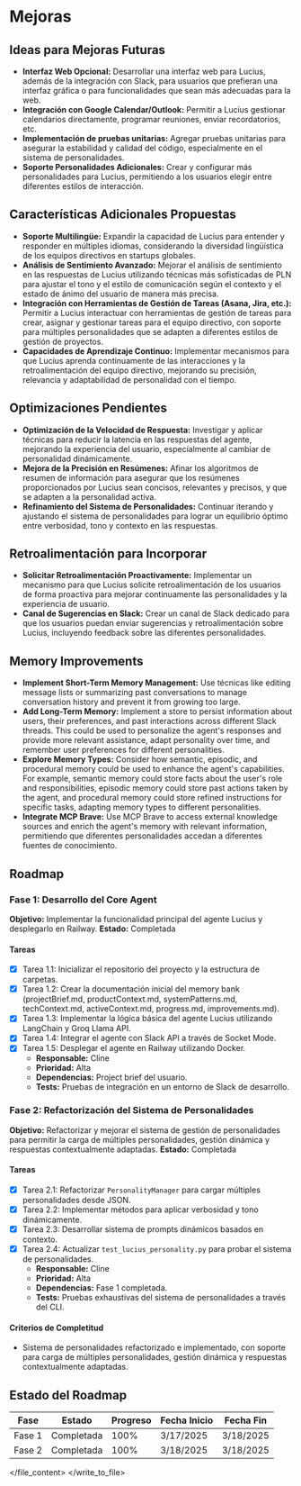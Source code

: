 # Mejoras

## Ideas para Mejoras Futuras
- **Interfaz Web Opcional:**  Desarrollar una interfaz web para Lucius, además de la integración con Slack, para usuarios que prefieran una interfaz gráfica o para funcionalidades que sean más adecuadas para la web.
- **Integración con Google Calendar/Outlook:** Permitir a Lucius gestionar calendarios directamente, programar reuniones, enviar recordatorios, etc.
- **Implementación de pruebas unitarias:** Agregar pruebas unitarias para asegurar la estabilidad y calidad del código, especialmente en el sistema de personalidades.
- **Soporte Personalidades Adicionales:**  Crear y configurar más personalidades para Lucius, permitiendo a los usuarios elegir entre diferentes estilos de interacción.

## Características Adicionales Propuestas
- **Soporte Multilingüe:**  Expandir la capacidad de Lucius para entender y responder en múltiples idiomas, considerando la diversidad lingüística de los equipos directivos en startups globales.
- **Análisis de Sentimiento Avanzado:**  Mejorar el análisis de sentimiento en las respuestas de Lucius utilizando técnicas más sofisticadas de PLN para ajustar el tono y el estilo de comunicación según el contexto y el estado de ánimo del usuario de manera más precisa.
- **Integración con Herramientas de Gestión de Tareas (Asana, Jira, etc.):**  Permitir a Lucius interactuar con herramientas de gestión de tareas para crear, asignar y gestionar tareas para el equipo directivo, con soporte para múltiples personalidades que se adapten a diferentes estilos de gestión de proyectos.
- **Capacidades de Aprendizaje Continuo:**  Implementar mecanismos para que Lucius aprenda continuamente de las interacciones y la retroalimentación del equipo directivo, mejorando su precisión, relevancia y adaptabilidad de personalidad con el tiempo.

## Optimizaciones Pendientes
- **Optimización de la Velocidad de Respuesta:**  Investigar y aplicar técnicas para reducir la latencia en las respuestas del agente, mejorando la experiencia del usuario, especialmente al cambiar de personalidad dinámicamente.
- **Mejora de la Precisión en Resúmenes:**  Afinar los algoritmos de resumen de información para asegurar que los resúmenes proporcionados por Lucius sean concisos, relevantes y precisos, y que se adapten a la personalidad activa.
- **Refinamiento del Sistema de Personalidades:**  Continuar iterando y ajustando el sistema de personalidades para lograr un equilibrio óptimo entre verbosidad, tono y contexto en las respuestas.

## Retroalimentación para Incorporar
- **Solicitar Retroalimentación Proactivamente:** Implementar un mecanismo para que Lucius solicite retroalimentación de los usuarios de forma proactiva para mejorar continuamente las personalidades y la experiencia de usuario.
- **Canal de Sugerencias en Slack:** Crear un canal de Slack dedicado para que los usuarios puedan enviar sugerencias y retroalimentación sobre Lucius, incluyendo feedback sobre las diferentes personalidades.

## Memory Improvements
- **Implement Short-Term Memory Management:** Use técnicas like editing message lists or summarizing past conversations to manage conversation history and prevent it from growing too large.
- **Add Long-Term Memory:** Implement a store to persist information about users, their preferences, and past interactions across different Slack threads. This could be used to personalize the agent's responses and provide more relevant assistance, adapt personality over time, and remember user preferences for different personalities.
- **Explore Memory Types:** Consider how semantic, episodic, and procedural memory could be used to enhance the agent's capabilities. For example, semantic memory could store facts about the user's role and responsibilities, episodic memory could store past actions taken by the agent, and procedural memory could store refined instructions for specific tasks, adapting memory types to different personalities.
- **Integrate MCP Brave:** Use MCP Brave to access external knowledge sources and enrich the agent's memory with relevant information, permitiendo que diferentes personalidades accedan a diferentes fuentes de conocimiento.

## Roadmap

### Fase 1: Desarrollo del Core Agent
**Objetivo:** Implementar la funcionalidad principal del agente Lucius y desplegarlo en Railway.
**Estado:** Completada

#### Tareas
- [x] Tarea 1.1: Inicializar el repositorio del proyecto y la estructura de carpetas.
- [x] Tarea 1.2: Crear la documentación inicial del memory bank (projectBrief.md, productContext.md, systemPatterns.md, techContext.md, activeContext.md, progress.md, improvements.md).
- [x] Tarea 1.3: Implementar la lógica básica del agente Lucius utilizando LangChain y Groq Llama API.
- [x] Tarea 1.4: Integrar el agente con Slack API a través de Socket Mode.
- [x] Tarea 1.5: Desplegar el agente en Railway utilizando Docker.
  - **Responsable:** Cline
  - **Prioridad:** Alta
  - **Dependencias:** Project brief del usuario.
  - **Tests:** Pruebas de integración en un entorno de Slack de desarrollo.

### Fase 2: Refactorización del Sistema de Personalidades
**Objetivo:** Refactorizar y mejorar el sistema de gestión de personalidades para permitir la carga de múltiples personalidades, gestión dinámica y respuestas contextualmente adaptadas.
**Estado:** Completada

#### Tareas
- [x] Tarea 2.1: Refactorizar `PersonalityManager` para cargar múltiples personalidades desde JSON.
- [x] Tarea 2.2: Implementar métodos para aplicar verbosidad y tono dinámicamente.
- [x] Tarea 2.3: Desarrollar sistema de prompts dinámicos basados en contexto.
- [x] Tarea 2.4: Actualizar `test_lucius_personality.py` para probar el sistema de personalidades.
  - **Responsable:** Cline
  - **Prioridad:** Alta
  - **Dependencias:** Fase 1 completada.
  - **Tests:** Pruebas exhaustivas del sistema de personalidades a través del CLI.

#### Criterios de Completitud
- Sistema de personalidades refactorizado e implementado, con soporte para carga de múltiples personalidades, gestión dinámica y respuestas contextualmente adaptadas.

## Estado del Roadmap

| Fase | Estado | Progreso | Fecha Inicio | Fecha Fin |
|------|--------|----------|--------------|-----------|
| Fase 1 | Completada | 100% | 3/17/2025 | 3/18/2025 |
| Fase 2 | Completada | 100% | 3/18/2025 | 3/18/2025 |
</file_content>
</write_to_file>
